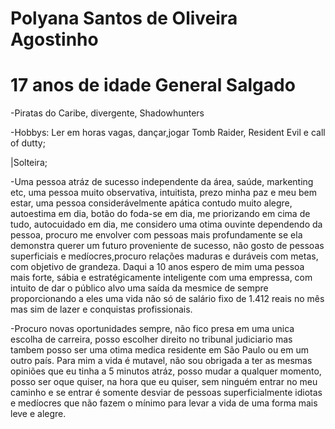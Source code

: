 # Polyana Santos de Oliveira Agostinho
# 17 anos de idade General Salgado 
-Piratas do Caribe, divergente, Shadowhunters

-Hobbys: Ler em horas vagas, dançar,jogar Tomb Raider, Resident Evil e call of dutty;

|Solteira;

-Uma pessoa atráz de sucesso independente da área, saúde, markenting etc, uma pessoa muito observativa, intuitista, prezo minha paz e meu bem estar, uma pessoa considerávelmente apática contudo muito alegre, autoestima em dia, botão do foda-se em dia, me priorizando em cima de tudo, autocuidado em dia, me considero uma otima ouvinte dependendo da pessoa, procuro me envolver com pessoas mais profundamente se ela demonstra querer um futuro proveniente de sucesso, não gosto de pessoas superficiais e medíocres,procuro relações maduras e duráveis com metas, com objetivo de grandeza. Daqui a 10 anos espero de mim uma pessoa mais forte, sábia e estratégicamente inteligente com uma empressa, com intuito de dar o público alvo uma saída da mesmice de sempre proporcionando a eles uma vida não só de salário fixo de 1.412 reais no mês mas sim de lazer e conquistas profissionais.

-Procuro novas oportunidades sempre, não fico presa em uma unica escolha de carreira, posso escolher direito no tribunal judiciario mas tambem posso ser uma otima medica residente em São Paulo ou em um outro país. Para mim a vida é mutavel, não sou obrigada a ter as mesmas opiniões que eu tinha a 5 minutos atráz, posso mudar a qualquer momento, posso ser oque quiser, na hora que eu quiser, sem ninguém entrar no meu caminho e se entrar é somente desviar de pessoas superficialmente idiotas e medíocres que não fazem o mínimo para levar a vida de uma forma mais leve e alegre.
